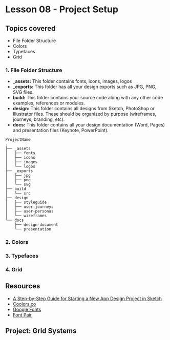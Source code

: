 # Lesson 08 - Project Setup


## Topics covered

* File Folder Structure
* Colors
* Typefaces
* Grid



### 1. File Folder Structure


- **_assets:** This folder contains fonts, icons, images, logos
- **_exports:** This folder has all your design exports such as JPG, PNG, SVG files.
- **build:** This folder contains your source code along with any other code examples, references or modules.
- **design:** This folder contains all designs from Sketch, PhotoShop or Illustrator files. These should be organized by purpose (wireframes, journeys, branding, etc).
- **docs:** This folder contains all your design documentation (Word, Pages) and presentation files (Keynote, PowerPoint).



```
ProjectName
.
├── _assets
│   ├── fonts
│   ├── icons
│   ├── images
│   └── logos
├── _exports
│   ├── jpg
│   ├── png
│   └── svg
├── build
│   └── src
├── design
│   ├── styleguide
│   ├── user-journeys
│   ├── user-personas
│   └── wireframes
└── docs
    ├── design-document
    └── presentation
```


### 2. Colors




### 3. Typefaces




### 4. Grid




## Resources

* [A Step-by-Step Guide for Starting a New App Design Project in Sketch][4]
* [Coolors.co][1]
* [Google Fonts][2]
* [Font Pair][3]



## Project: Grid Systems



[1]: https://coolors.co/app
[2]: https://fonts.google.com/
[3]: http://fontpair.co/
[4]: https://medium.com/ux-power-tools/a-step-by-step-guide-for-starting-a-new-app-design-project-in-sketch-469df0f24af8